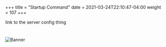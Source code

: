 +++
title = "Startup Command"
date =  2021-03-24T22:10:47-04:00
weight = 107
+++

link to the server config thing

#
![Banner](/images/fishy.gif)